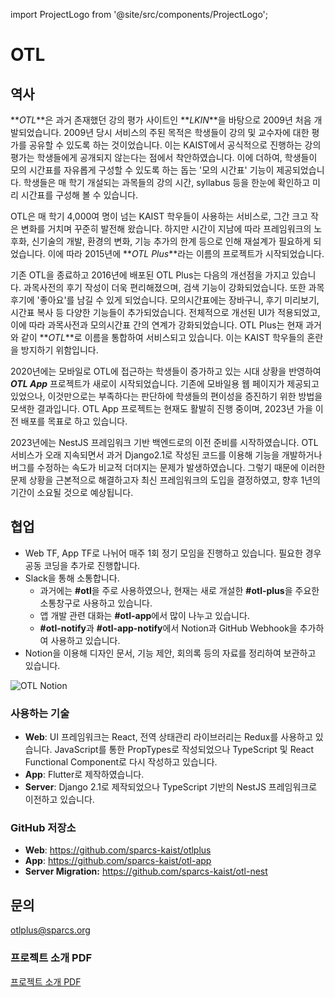 import ProjectLogo from '@site/src/components/ProjectLogo';

# OTL

<ProjectLogo
    name="OTL"
    url="https://otl.kaist.ac.kr"
    catchphrase="Online Timeplanner with Lectures"
/>

## 역사

**_OTL_**은 과거 존재했던 강의 평가 사이트인 **_LKIN_**을 바탕으로 2009년 처음 개발되었습니다. 2009년 당시 서비스의 주된 목적은 학생들이 강의 및 교수자에 대한 평가를 공유할 수 있도록 하는 것이었습니다. 이는 KAIST에서 공식적으로 진행하는 강의 평가는 학생들에게 공개되지 않는다는 점에서 착안하였습니다. 이에 더하여, 학생들이 모의 시간표를 자유롭게 구성할 수 있도록 하는 돕는 '모의 시간표' 기능이 제공되었습니다. 학생들은 매 학기 개설되는 과목들의 강의 시간, syllabus 등을 한눈에 확인하고 미리 시간표를 구성해 볼 수 있습니다.

OTL은 매 학기 4,000여 명이 넘는 KAIST 학우들이 사용하는 서비스로, 그간 크고 작은 변화를 거치며 꾸준히 발전해 왔습니다. 하지만 시간이 지남에 따라 프레임워크의 노후화, 신기술의 개발, 환경의 변화, 기능 추가의 한계 등으로 인해 재설계가 필요하게 되었습니다. 이에 따라 2015년에 **_OTL Plus_**라는 이름의 프로젝트가 시작되었습니다.

기존 OTL을 종료하고 2016년에 배포된 OTL Plus는 다음의 개선점을 가지고 있습니다. 과목사전의 후기 작성이 더욱 편리해졌으며, 검색 기능이 강화되었습니다. 또한 과목 후기에 '좋아요'를 남길 수 있게 되었습니다. 모의시간표에는 장바구니, 후기 미리보기, 시간표 복사 등 다양한 기능들이 추가되었습니다. 전체적으로 개선된 UI가 적용되었고, 이에 따라 과목사전과 모의시간표 간의 연계가 강화되었습니다. OTL Plus는 현재 과거와 같이 **_OTL_**로 이름을 통합하여 서비스되고 있습니다. 이는 KAIST 학우들의 혼란을 방지하기 위함입니다.

2020년에는 모바일로 OTL에 접근하는 학생들이 증가하고 있는 시대 상황을 반영하여 **_OTL App_** 프로젝트가 새로이 시작되었습니다. 기존에 모바일용 웹 페이지가 제공되고 있었으나, 이것만으로는 부족하다는 판단하에 학생들의 편이성을 증진하기 위한 방법을 모색한 결과입니다. OTL App 프로젝트는 현재도 활발히 진행 중이며, 2023년 가을 이전 배포를 목표로 하고 있습니다.

2023년에는 NestJS 프레임워크 기반 백엔드로의 이전 준비를 시작하였습니다. OTL 서비스가 오래 지속되면서 과거 Django2.1로 작성된 코드를 이용해 기능을 개발하거나 버그를 수정하는 속도가 비교적 더뎌지는 문제가 발생하였습니다. 그렇기 때문에 이러한 문제 상황을 근본적으로 해결하고자 최신 프레임워크의 도입을 결정하였고, 향후 1년의 기간이 소요될 것으로 예상됩니다.

## 협업

- Web TF, App TF로 나뉘어 매주 1회 정기 모임을 진행하고 있습니다. 필요한 경우 공동 코딩을 추가로 진행합니다.
- Slack을 통해 소통합니다.
  - 과거에는 **#otl**을 주로 사용하였으나, 현재는 새로 개설한 **#otl-plus**을 주요한 소통창구로 사용하고 있습니다.
  - 앱 개발 관련 대화는 **#otl-app**에서 많이 나누고 있습니다.
  - **#otl-notify**과 **#otl-app-notify**에서 Notion과 GitHub Webhook을 추가하여 사용하고 있습니다.
- Notion을 이용해 디자인 문서, 기능 제안, 회의록 등의 자료를 정리하여 보관하고 있습니다.

![OTL Notion](/projects/otl-notion.png)

### 사용하는 기술

- **Web**: UI 프레임워크는 React, 전역 상태관리 라이브러리는 Redux를 사용하고 있습니다. JavaScript를 통한 PropTypes로 작성되었으나 TypeScript 및 React Functional Component로 다시 작성하고 있습니다.
- **App**: Flutter로 제작하였습니다.
- **Server**: Django 2.1로 제작되었으나 TypeScript 기반의 NestJS 프레임워크로 이전하고 있습니다.

### GitHub 저장소

- **Web**: https://github.com/sparcs-kaist/otlplus
- **App**: https://github.com/sparcs-kaist/otl-app
- **Server Migration:** https://github.com/sparcs-kaist/otl-nest

## 문의

[otlplus@sparcs.org](mailto:otlplus@sparcs.org)

### 프로젝트 소개 PDF

[프로젝트 소개 PDF](/projects/introudction/otl.pdf)